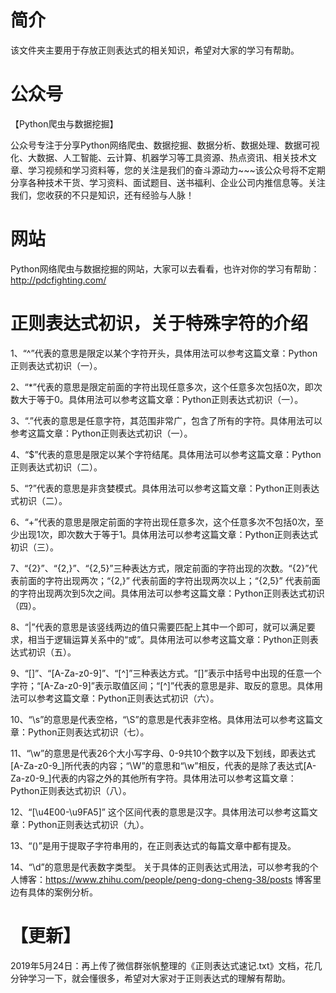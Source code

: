 # 简介
该文件夹主要用于存放正则表达式的相关知识，希望对大家的学习有帮助。

# 公众号
【Python爬虫与数据挖掘】

公众号专注于分享Python网络爬虫、数据挖掘、数据分析、数据处理、数据可视化、大数据、人工智能、云计算、机器学习等工具资源、热点资讯、相关技术文章、学习视频和学习资料等，您的关注是我们的奋斗源动力~~~该公众号将不定期分享各种技术干货、学习资料、面试题目、送书福利、企业公司内推信息等。关注我们，您收获的不只是知识，还有经验与人脉！

# 网站
Python网络爬虫与数据挖掘的网站，大家可以去看看，也许对你的学习有帮助：http://pdcfighting.com/

# 正则表达式初识，关于特殊字符的介绍 

1、“^”代表的意思是限定以某个字符开头，具体用法可以参考这篇文章：Python正则表达式初识（一）。 

2、“*”代表的意思是限定前面的字符出现任意多次，这个任意多次包括0次，即次数大于等于0。具体用法可以参考这篇文章：Python正则表达式初识（一）。 

3、“.”代表的意思是任意字符，其范围非常广，包含了所有的字符。具体用法可以参考这篇文章：Python正则表达式初识（一）。 

4、“$”代表的意思是限定以某个字符结尾。具体用法可以参考这篇文章：Python正则表达式初识（二）。 

5、“?”代表的意思是非贪婪模式。具体用法可以参考这篇文章：Python正则表达式初识（二）。 

6、“+”代表的意思是限定前面的字符出现任意多次，这个任意多次不包括0次，至少出现1次，即次数大于等于1。具体用法可以参考这篇文章：Python正则表达式初识（三）。 

7、“{2}”、“{2,}”、“{2,5}”三种表达方式，限定前面的字符出现的次数。“{2}”代表前面的字符出现两次；“{2,}” 代表前面的字符出现两次以上；“{2,5}” 代表前面的字符出现两次到5次之间。具体用法可以参考这篇文章：Python正则表达式初识（四）。 

8、“|”代表的意思是该竖线两边的值只需要匹配上其中一个即可，就可以满足要求，相当于逻辑运算关系中的“或”。具体用法可以参考这篇文章：Python正则表达式初识（五）。 

9、“[]”、“[A-Za-z0-9]”、“[^]”三种表达方式。“[]”表示中括号中出现的任意一个字符；“[A-Za-z0-9]”表示取值区间；“[^]”代表的意思是非、取反的意思。具体用法可以参考这篇文章：Python正则表达式初识（六）。 

10、“\s”的意思是代表空格，“\S”的意思是代表非空格。具体用法可以参考这篇文章：Python正则表达式初识（七）。 

11、“\w”的意思是代表26个大小写字母、0-9共10个数字以及下划线，即表达式[A-Za-z0-9_]所代表的内容；“\W”的意思和“\w”相反，代表的是除了表达式[A-Za-z0-9_]代表的内容之外的其他所有字符。具体用法可以参考这篇文章：Python正则表达式初识（八）。 

12、“[\u4E00-\u9FA5]” 这个区间代表的意思是汉字。具体用法可以参考这篇文章：Python正则表达式初识（九）。 

13、“()”是用于提取子字符串用的，在正则表达式的每篇文章中都有提及。 

14、“\d”的意思是代表数字类型。 
关于具体的正则表达式用法，可以参考我的个人博客：https://www.zhihu.com/people/peng-dong-cheng-38/posts
博客里边有具体的案例分析。

# 【更新】
2019年5月24日：再上传了微信群张帆整理的《正则表达式速记.txt》文档，花几分钟学习一下，就会懂很多，希望对大家对于正则表达式的理解有帮助。
